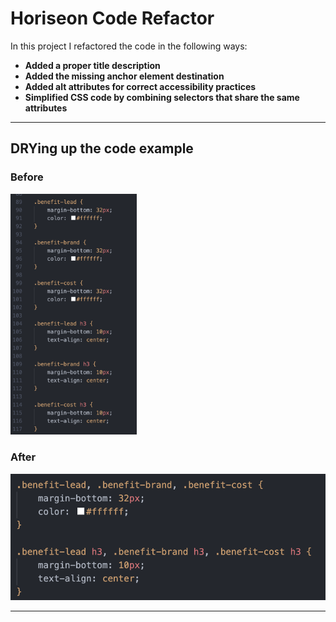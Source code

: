 # Horiseon Code Refactor

In this project I refactored the code in the following ways:

* **Added a proper title description** 
* **Added the missing anchor element destination**
* **Added alt attributes for correct accessibility practices**
* **Simplified CSS code by combining selectors that share the same attributes**

***

## DRYing up the code example


### Before

<img src="README-assets/Screenshot-2023-05-30%20at%2010.36.43%20PM.png" width="40%">

### After

![CSS code after](README-assets/Screenshot-2023-05-30%20at%2010.42.05%20PM.png)

****